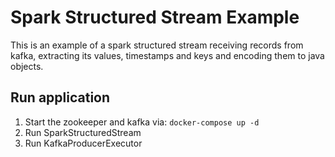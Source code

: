 # Spark Structured Stream Example
This is an example of a spark structured stream receiving records from kafka, extracting its values, timestamps and keys
and encoding them to java objects.

## Run application
1. Start the zookeeper and kafka via: ` docker-compose up -d `
2. Run SparkStructuredStream
3. Run KafkaProducerExecutor